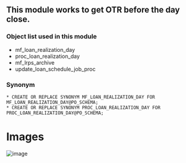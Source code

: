 ## This module works to get OTR before the day close.

### Object list used  in this module
  * mf_loan_realization_day
  * proc_loan_realization_day
  * mf_lrps_archive
  * update_loan_schedule_job_proc

### Synonym

    * CREATE OR REPLACE SYNONYM MF_LOAN_REALIZATION_DAY FOR MF_LOAN_REALIZATION_DAY@PO_SCHEMA;
    * CREATE OR REPLACE SYNONYM PROC_LOAN_REALIZATION_DAY FOR PROC_LOAN_REALIZATION_DAY@PO_SCHEMA;



# Images

![image](https://github.com/user-attachments/assets/873a6a9d-8a4c-4871-9fde-cc5042ff2205)

